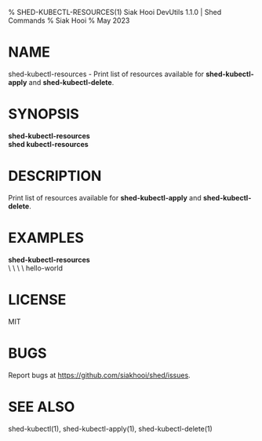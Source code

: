 % SHED-KUBECTL-RESOURCES(1) Siak Hooi DevUtils 1.1.0 | Shed Commands
% Siak Hooi
% May 2023

# NAME
shed-kubectl-resources - Print list of resources available for **shed-kubectl-apply** and **shed-kubectl-delete**.

# SYNOPSIS
**shed-kubectl-resources**\
**shed kubectl-resources**

# DESCRIPTION
Print list of resources available for **shed-kubectl-apply** and **shed-kubectl-delete**.

# EXAMPLES
**shed-kubectl-resources**\
\ \ \ \  hello-world

# LICENSE
MIT

# BUGS
Report bugs at https://github.com/siakhooi/shed/issues.

# SEE ALSO
shed-kubectl(1), shed-kubectl-apply(1), shed-kubectl-delete(1)
